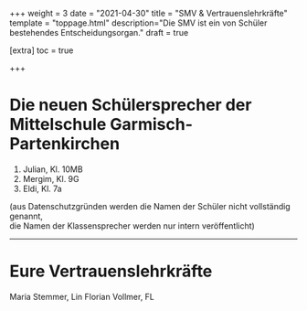 +++
weight = 3
date = "2021-04-30"
title = "SMV & Vertrauenslehrkräfte"
template = "toppage.html"
description="Die SMV ist ein von Schüler bestehendes Entscheidungsorgan."
draft = true

[extra]
toc = true

+++

# Die neuen Schülersprecher der Mittelschule Garmisch-Partenkirchen

  1. Julian, Kl. 10MB
  2. Mergim, Kl. 9G
  3. Eldi, Kl. 7a 


(aus Datenschutzgründen werden die Namen der Schüler nicht vollständig genannt,  
die Namen der Klassensprecher werden nur intern veröffentlicht)

* * *

# Eure Vertrauenslehrkräfte

Maria Stemmer, Lin
Florian Vollmer, FL 

